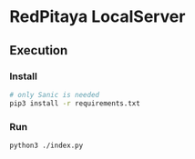 # RedPitaya LocalServer

## Execution
### Install
```sh
# only Sanic is needed
pip3 install -r requirements.txt
```

### Run
```sh
python3 ./index.py
```